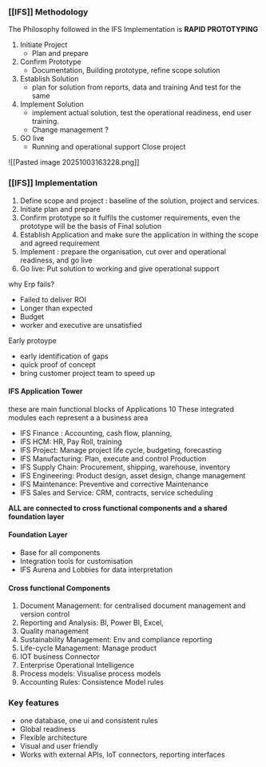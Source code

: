 ### [[IFS]] Methodology

The Philosophy followed in the IFS Implementation is **RAPID PROTOTYPING**

1) Initiate Project 
	- Plan and prepare 
2) Confirm Prototype 
	- Documentation, Building prototype, refine scope solution 
3) Establish Solution 
	- plan for solution from reports, data and training And test for the same
4) Implement Solution 
	- implement actual solution, test the operational readiness, end user training. 
	- Change management ?
5) GO live 
	- Running and operational support 
Close project 

![[Pasted image 20251003163228.png]]


### [[IFS]] Implementation 
1. Define scope and project : baseline of the solution, project and services.
2. Initiate plan and prepare 
3. Confirm prototype so it fulfils the customer requirements, even the prototype will be the basis of Final solution 
4. Establish Application and make sure the application in withing the scope and agreed requirement 
5. Implement : prepare the organisation, cut over and operational readiness, and go live
6. Go live: Put solution to working and give operational support



why Erp fails?
- Failed to deliver ROI 
- Longer than expected 
- Budget 
- worker and executive are unsatisfied

Early protoype 
- early identification of gaps
- quick proof of concept 
- bring customer project team to speed up



#### IFS Application Tower 
these are main functional blocks of Applications 10
These integrated modules each represent a a business area 
-  IFS Finance : Accounting, cash flow, planning,
- IFS HCM: HR, Pay Roll, training
- IFS Project: Manage project life cycle, budgeting, forecasting
- IFS Manufacturing: Plan, execute and control Production
- IFS Supply Chain: Procurement, shipping, warehouse, inventory
- IFS Engineering: Product design, asset design, change management
- IFS Maintenance: Preventive and corrective Maintenance
- IFS Sales and Service: CRM, contracts, service scheduling

**ALL are connected to cross functional components and a shared foundation layer** 

#### Foundation Layer 
- Base for all components
- Integration tools for customisation 
- IFS Aurena and Lobbies for data interpretation 

#### Cross functional Components 
1. Document Management: for centralised document management and version control
2. Reporting and Analysis: BI, Power BI, Excel, 
3. Quality management
4. Sustainability Management: Env and compliance reporting 
5. Life-cycle Management: Manage product 
6. IOT business Connector 
7. Enterprise Operational Intelligence
8. Process models: Visualise process models
9. Accounting Rules: Consistence Model rules 

### Key features 
- one database, one ui and consistent rules
- Global readiness
- Flexible architecture 
- Visual and user friendly 
- Works with external APIs, IoT connectors, reporting interfaces

